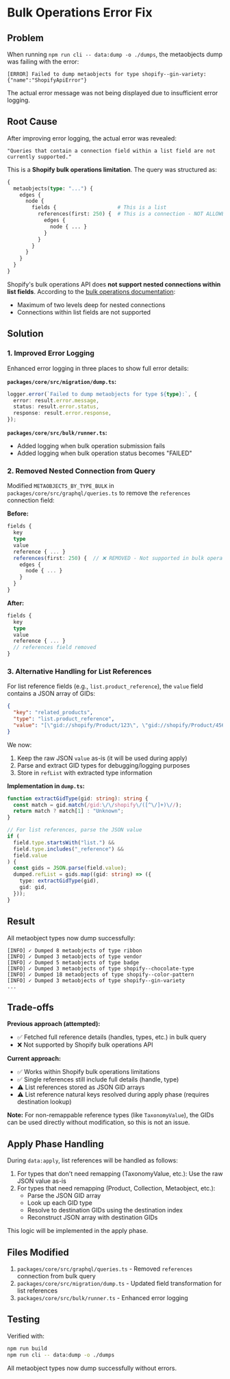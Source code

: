 # Bulk Operations Error Fix

## Problem

When running `npm run cli -- data:dump -o ./dumps`, the metaobjects dump was failing with the error:

```
[ERROR] Failed to dump metaobjects for type shopify--gin-variety: {"name":"ShopifyApiError"}
```

The actual error message was not being displayed due to insufficient error logging.

## Root Cause

After improving error logging, the actual error was revealed:

```
"Queries that contain a connection field within a list field are not currently supported."
```

This is a **Shopify bulk operations limitation**. The query was structured as:

```graphql
{
  metaobjects(type: "...") {
    edges {
      node {
        fields {                    # This is a list
          references(first: 250) {  # This is a connection - NOT ALLOWED in bulk!
            edges {
              node { ... }
            }
          }
        }
      }
    }
  }
}
```

Shopify's bulk operations API does **not support nested connections within list fields**. According to the [bulk operations documentation](https://shopify.dev/docs/api/usage/bulk-operations/queries#operation-restrictions):

- Maximum of two levels deep for nested connections
- Connections within list fields are not supported

## Solution

### 1. Improved Error Logging

Enhanced error logging in three places to show full error details:

**`packages/core/src/migration/dump.ts`:**

```typescript
logger.error(`Failed to dump metaobjects for type ${type}:`, {
  error: result.error.message,
  status: result.error.status,
  response: result.error.response,
});
```

**`packages/core/src/bulk/runner.ts`:**

- Added logging when bulk operation submission fails
- Added logging when bulk operation status becomes "FAILED"

### 2. Removed Nested Connection from Query

Modified `METAOBJECTS_BY_TYPE_BULK` in `packages/core/src/graphql/queries.ts` to remove the `references` connection field:

**Before:**

```typescript
fields {
  key
  type
  value
  reference { ... }
  references(first: 250) {  // ❌ REMOVED - Not supported in bulk operations
    edges {
      node { ... }
    }
  }
}
```

**After:**

```typescript
fields {
  key
  type
  value
  reference { ... }
  // references field removed
}
```

### 3. Alternative Handling for List References

For list reference fields (e.g., `list.product_reference`), the `value` field contains a JSON array of GIDs:

```json
{
  "key": "related_products",
  "type": "list.product_reference",
  "value": "[\"gid://shopify/Product/123\", \"gid://shopify/Product/456\"]"
}
```

We now:

1. Keep the raw JSON `value` as-is (it will be used during apply)
2. Parse and extract GID types for debugging/logging purposes
3. Store in `refList` with extracted type information

**Implementation in `dump.ts`:**

```typescript
function extractGidType(gid: string): string {
  const match = gid.match(/gid:\/\/shopify\/([^\/]+)\//);
  return match ? match[1] : "Unknown";
}

// For list references, parse the JSON value
if (
  field.type.startsWith("list.") &&
  field.type.includes("_reference") &&
  field.value
) {
  const gids = JSON.parse(field.value);
  dumped.refList = gids.map((gid: string) => ({
    type: extractGidType(gid),
    gid: gid,
  }));
}
```

## Result

All metaobject types now dump successfully:

```
[INFO] ✓ Dumped 8 metaobjects of type ribbon
[INFO] ✓ Dumped 3 metaobjects of type vendor
[INFO] ✓ Dumped 5 metaobjects of type badge
[INFO] ✓ Dumped 3 metaobjects of type shopify--chocolate-type
[INFO] ✓ Dumped 18 metaobjects of type shopify--color-pattern
[INFO] ✓ Dumped 3 metaobjects of type shopify--gin-variety
...
```

## Trade-offs

**Previous approach (attempted):**

- ✅ Fetched full reference details (handles, types, etc.) in bulk query
- ❌ Not supported by Shopify bulk operations API

**Current approach:**

- ✅ Works within Shopify bulk operations limitations
- ✅ Single references still include full details (handle, type)
- ⚠️ List references stored as JSON GID arrays
- ⚠️ List reference natural keys resolved during apply phase (requires destination lookup)

**Note:** For non-remappable reference types (like `TaxonomyValue`), the GIDs can be used directly without modification, so this is not an issue.

## Apply Phase Handling

During `data:apply`, list references will be handled as follows:

1. For types that don't need remapping (TaxonomyValue, etc.): Use the raw JSON value as-is
2. For types that need remapping (Product, Collection, Metaobject, etc.):
   - Parse the JSON GID array
   - Look up each GID type
   - Resolve to destination GIDs using the destination index
   - Reconstruct JSON array with destination GIDs

This logic will be implemented in the apply phase.

## Files Modified

1. `packages/core/src/graphql/queries.ts` - Removed `references` connection from bulk query
2. `packages/core/src/migration/dump.ts` - Updated field transformation for list references
3. `packages/core/src/bulk/runner.ts` - Enhanced error logging

## Testing

Verified with:

```bash
npm run build
npm run cli -- data:dump -o ./dumps
```

All metaobject types now dump successfully without errors.
